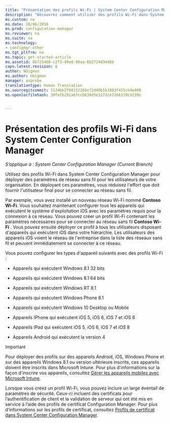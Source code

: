 ```yaml
---
title: "Présentation des profils Wi-Fi | System Center Configuration Manager"
description: "Découvrez comment utiliser des profils Wi-Fi dans System Center Configuration Manager pour déployer des paramètres de réseau sans fil pour les utilisateurs de votre organisation."
ms.custom: na
ms.date: 10/06/2016
ms.prod: configuration-manager
ms.reviewer: na
ms.suite: na
ms.technology:
- configmgr-other
ms.tgt_pltfrm: na
ms.topic: get-started-article
ms.assetid: 86725460-c2f3-49ed-90aa-6b2724d34d69
caps.latest.revision: 8
author: Nbigman
ms.author: nbigman
manager: angrobe
translationtype: Human Translation
ms.sourcegitcommit: 1134bb2f04152288e72d40b1b1083f415cb4e900
ms.openlocfilehash: 30fefb291a6fccb630d5e3272ce7266339c9139c


---
```

# <a name="introduction-to-wi-fi-profiles-in-system-center-configuration-manager"></a>Présentation des profils Wi-Fi dans System Center Configuration Manager

*S’applique à : System Center Configuration Manager (Current Branch)*

Utilisez des profils Wi-Fi dans System Center Configuration Manager pour déployer des paramètres de réseau sans fil pour les utilisateurs de votre organisation. En déployant ces paramètres, vous réduisez l'effort que doit fournir l'utilisateur final pour se connecter au réseau sans fil.  

 Par exemple, vous avez installé un nouveau réseau Wi-Fi nommé **Contoso Wi-Fi**. Vous souhaitez maintenant configurer tous les appareils qui exécutent le système d'exploitation iOS avec les paramètres requis pour la connexion à ce réseau. Vous pouvez créer un profil Wi-Fi contenant les paramètres nécessaires pour se connecter au réseau sans fil **Contoso Wi-Fi** . Vous pouvez ensuite déployer ce profil à tous les utilisateurs disposant d'appareils qui exécutent iOS dans votre hiérarchie. Les utilisateurs des appareils iOS voient le réseau de l'entreprise dans la liste des réseaux sans fil et peuvent immédiatement se connecter à ce réseau.  

 Vous pouvez configurer les types d'appareil suivants avec des profils Wi-Fi :  

-   Appareils qui exécutent Windows 8.1 32 bits  

-   Appareils qui exécutent Windows 8.1 64 bits  

-   Appareils qui exécutent Windows RT 8.1  

-   Appareils qui exécutent Windows Phone 8.1  

-   Appareils qui exécutent Windows 10 Desktop ou Mobile  

-   Appareils IPhone qui exécutent iOS 5, iOS 6, iOS 7 et iOS 8  

-   Appareils IPad qui exécutent iOS 5, iOS 6, iOS 7 et iOS 8  

-   Appareils Android qui exécutent la version 4  

> [!IMPORTANT]  
>  Pour déployer des profils sur des appareils Android, iOS, Windows Phone et sur des appareils Windows 8.1 ou version ultérieure inscrits, ces appareils doivent être inscrits dans Microsoft Intune. Pour plus d'informations sur la façon d'inscrire vos appareils, consultez [Gérer les appareils mobiles avec Microsoft Intune](https://technet.microsoft.com/library/dn646962.aspx).  

 Lorsque vous créez un profil Wi-Fi, vous pouvez inclure un large éventail de paramètres de sécurité. Ceux-ci incluent des certificats pour l’authentification de client et la validation de serveur qui ont été mis en service à l’aide des profils de certificat Configuration Manager. Pour plus d’informations sur les profils de certificat, consultez [Profils de certificat dans System Center Configuration Manager](introduction-to-certificate-profiles.md).  



<!--HONumber=Nov16_HO1-->


